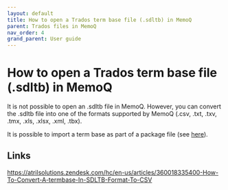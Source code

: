 ```yaml
---
layout: default
title: How to open a Trados term base file (.sdltb) in MemoQ
parent: Trados files in MemoQ
nav_order: 4
grand_parent: User guide
---
```


# How to open a Trados term base file (.sdltb) in MemoQ

It is not possible to open an .sdltb file in MemoQ. However, you can convert the .sdltb file into one of the formats supported by MemoQ (.csv, .txt, .txv, .tmx, .xls, .xlsx, .xml, .tbx).

It is possible to import a term base as part of a package file (see [here](https://adgut1509.github.io/ProjektZaliczeniowy/docs/parent4/UGchild1/grandchild1.html)).

## Links

https://atrilsolutions.zendesk.com/hc/en-us/articles/360018335400-How-To-Convert-A-termbase-In-SDLTB-Format-To-CSV
